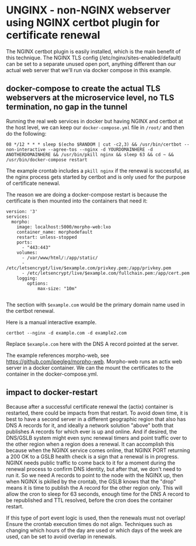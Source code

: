 # UNGINX - non-NGINX webserver using NGINX certbot plugin for certificate renewal

The NGINX certbot plugin is easily installed, which is the main benefit of this technique.
The NGINX TLS config (/etc/nginx/sites-enabled/default) can be set to a separate unused open 
port, anything different than our actual web server that we'll run via docker compose in
this example.

## docker-compose to create the actual TLS webservers at the microservice level, no TLS termination, no gap in the tunnel

Running the real web services in docker but having NGINX and certbot at the host level,
we can keep our `docker-compose.yml` file in `/root/` and then do the following:

```
08 */12 * * * sleep $(echo $RANDOM | cut -c2,3) && /usr/bin/certbot --non-interactive --agree-tos --nginx -d YOURDOMAINHERE -d ANOTHERDOMAINHERE && /usr/bin/pkill nginx && sleep 63 && cd ~ && /usr/bin/docker-compose restart

```

The example crontab includes a `pkill nginx` if the renewal is successful, as the nginx process gets started by certbot
and is only used for the purpose of certificate nenewal.

The reason we are doing a docker-compose restart is because the certificate is then mounted into the containers that need it:

```
version: '3'
services:
  morpho:
    image: localhost:5000/morpho-web:lxo
    container_name: morphodefault
    restart: unless-stopped
    ports:
      - "443:443"
    volumes:
      - /var/www/html/:/app/static/
      - /etc/letsencrypt/live/$example.com/privkey.pem:/app/privkey.pem
      - /etc/letsencrypt/live/$example.com/fullchain.pem:/app/cert.pem
    logging:
        options:
            max-size: "10m"


```

The section with `$example.com` would be the primary domain name used in the certbot renewal.

Here is a manual interactive example. 

```
certbot --nginx -d example.com -d example2.com
```

Replace `$example.com` here with the DNS A record pointed at the server.

The example references morpho-web, see https://github.com/jpegleg/morpho-web. Morpho-web runs an actix web server in a docker container.
We can the mount the certificates to the container in the docker-compose.yml.

## impact to docker-restart

Because after a successful certificate renewal the (actix) container is restarted, there could be impacts from that restart.
To avoid down time, it is best to have a second server in a different geographic region that also has DNS A records for it,
and ideally a network solution "above" both that publishes A records for which ever is up and online. And if desired, the 
DNS/GSLB system might even sync renewal timers and point traffic over to the other region when a region does a renewal. It
can accomplish this because when the NGINX service comes online, that NGINX PORT returning a 200 OK to a GSLB health check 
is a sign that a renewal is in progress. NGINX needs public traffic to come back to it for a moment during the renewal process
to confirm DNS identity, but after that, we don't need to run it. So we need A records to point to the node with the NGINX
up, then when NGINX is pkilled by the crontab, the GSLB knows that the "drop" means it is time to publish the A record for
the other region only. This will allow the cron to sleep for 63 seconds, enough time for the DNS A record to be republished
and TTL resolved, before the cron does the container restart.

If this type of port event logic is used, then the renewals must not overlap! Ensure the crontab execution times do not align.
Techniques such as changing which hours of the day are used or which days of the week are used, can be set to avoid overlap in
renewals.
